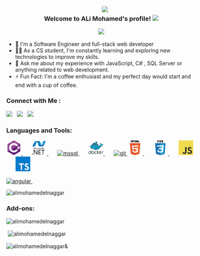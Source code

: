 
<img width="250" align="right" src="https://c.tenor.com/_DOBjnGspYAAAAAM/code-coding.gif">

<h3 align="center">
  Welcome to ALi Mohamed's profile!
  <img src="https://media.giphy.com/media/hvRJCLFzcasrR4ia7z/giphy.gif" width="28">
</h3>

<!-- Typing SVG by DenverCoder1 - https://github.com/DenverCoder1/readme-typing-svg -->
<p align="center">
  <a href="https://github.com/DenverCoder1/readme-typing-svg"><img src="https://readme-typing-svg.herokuapp.com/?lines=Full-Stack%20Web%20Developer;Always%20learning%20new%20things;&font=Fira%20Code&center=true&width=440&height=45&color=f75c7e&vCenter=true&size=22"></a>
</p> 

- 🏢 I'm a Software Engineer and full-stack web developer
- 👨‍💻 As a CS student, I'm constantly learning and exploring new technologies to improve my skills.
- 💬 Ask me about my experience with JavaScript, C# , SQL Server or anything related to web development.
- ⚡ Fun Fact: I'm a coffee enthusiast and my perfect day would start and end with a cup of coffee.

### Connect with Me :

<a href="https://www.linkedin.com/in/ali-mohamed-47983922a/" target="_blank"><img src="https://img.shields.io/badge/-Ali%20Mohamed-0077B5?style=for-the-badge&logo=Linkedin&style=flat-square&logoColor=white"/></a> &nbsp;
<a href="https://t.me/alimohamedelnaggar" target="_blank"><img src="https://img.shields.io/badge/-Ali%20Mohamed-0077B5?style=for-the-badge&logo=Telegram&style=flat&logoColor=wight"/></a> &nbsp;
<a href="https://www.facebook.com/profile.php?id=100010735111198" target="_blank"><img src="https://img.shields.io/badge/-Ali%20Mohamed-0077B5?style=for-the-badge&logo=facebook&style=flat-square&logoColor=white"/></a> 

<h3 align="left">Languages and Tools:</h3>
<p align="left"> 
<a href="https://www.w3schools.com/cs/" target="_blank" rel="noreferrer"> <img src="https://raw.githubusercontent.com/devicons/devicon/master/icons/csharp/csharp-original.svg" alt="csharp" width="40" height="40"/> </a> &nbsp; &nbsp; &nbsp;
<a href="https://dotnet.microsoft.com/" target="_blank" rel="noreferrer"> <img src="https://raw.githubusercontent.com/devicons/devicon/master/icons/dot-net/dot-net-original-wordmark.svg" alt="dotnet" width="40" height="40"/> </a> &nbsp; &nbsp; &nbsp; 
  <a href="https://www.microsoft.com/en-us/sql-server" target="_blank" rel="noreferrer"> <img src="https://www.svgrepo.com/show/303229/microsoft-sql-server-logo.svg" alt="mssql" width="40" height="40"/> </a> &nbsp; &nbsp; &nbsp; 
   <a href="https://www.docker.com/" target="_blank" rel="noreferrer"> <img src="https://raw.githubusercontent.com/devicons/devicon/master/icons/docker/docker-original-wordmark.svg" alt="docker" width="40" height="40"/> </a> &nbsp; &nbsp; &nbsp; 
<a href="https://git-scm.com/" target="_blank" rel="noreferrer"> <img src="https://www.vectorlogo.zone/logos/git-scm/git-scm-icon.svg" alt="git" width="40" height="40"/> </a> 
<a href="https://www.w3.org/html/" target="_blank" rel="noreferrer"> <img src="https://raw.githubusercontent.com/devicons/devicon/master/icons/html5/html5-original-wordmark.svg" alt="html5" width="40" height="40"/> </a> &nbsp; &nbsp; &nbsp;
<a href="https://www.w3schools.com/css/" target="_blank" rel="noreferrer"> <img src="https://raw.githubusercontent.com/devicons/devicon/master/icons/css3/css3-original-wordmark.svg" alt="css3" width="40" height="40"/> </a> &nbsp; &nbsp; &nbsp; 
<a href="https://developer.mozilla.org/en-US/docs/Web/JavaScript" target="_blank" rel="noreferrer"> <img src="https://raw.githubusercontent.com/devicons/devicon/master/icons/javascript/javascript-original.svg" alt="javascript" width="40" height="40"/> </a>  &nbsp; &nbsp; &nbsp;
<a href="https://www.typescriptlang.org/" target="_blank" rel="noreferrer"> <img src="https://raw.githubusercontent.com/devicons/devicon/master/icons/typescript/typescript-original.svg" alt="typescript" width="40" height="40"/> </a> </p>
<a href="https://angular.io" target="_blank" rel="noreferrer"> <img src="https://angular.io/assets/images/logos/angular/angular.svg" alt="angular" width="40" height="40"/> </a> &nbsp; &nbsp; &nbsp;


<p align="left"> <img src="https://komarev.com/ghpvc/?username=alimohamedelnaggar&label=Profile%20views&color=0e75b6&style=flat" alt="alimohamedelnaggar" /> </p>

<h3 align="left">Add-ons:</h3>
<p align="left">
</p>

<p><img align="left" src="https://github-readme-stats.vercel.app/api/top-langs?username=alimohamedelnaggar&show_icons=true&locale=en&layout=compact" alt="alimohamedelnaggar" /></p> &nbsp;      
<p>&nbsp;<img align="center" src="https://github-readme-stats.vercel.app/api?username=alimohamedelnaggar&show_icons=true&locale=en" alt="alimohamedelnaggar" /></p>

<p><img align="center" src="https://github-readme-streak-stats.herokuapp.com/?user=alimohamedelnaggar&" alt="alimohamedelnaggar&" color="black"/></p>





